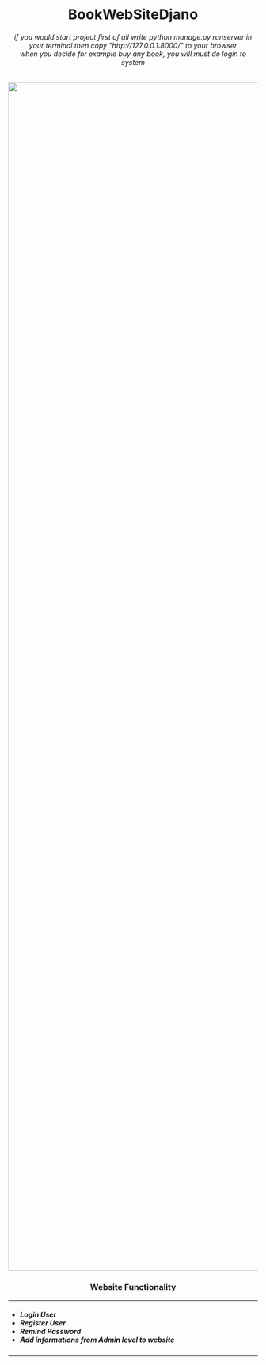 <h1 align="center">BookWebSiteDjano</h1>

<p align="center">

</p>

<h6 align="center">
  <i>if you would start project first of all write   python manage.py runserver in your terminal then copy "http://127.0.0.1:8000/" to your browser </br>
  when you decide for example buy any book, you will  must do login to system
  </i>  
  

</h6>
<p align="center">
  <img width="2400" src="https://github.com/Programmingisfun11/BookWebSiteDjano/blob/main/PageImages/BooksPage.png" alt="Material Bread logo">
</p>
<h3 align="center">Website Functionality</h3>
<hr>
<h5 align="left">

<ul>
  <li> Login User</li>
   <li> Register User</li>
   <li>Remind  Password</li>
  <li>Add informations from Admin level to website  </li>
  
  
  
 </ul>
  
   
</h5>
<hr>

